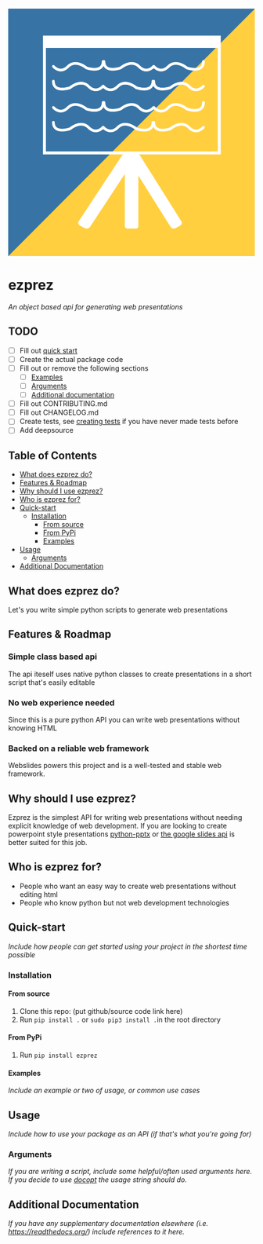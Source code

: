 ![ezprez logo](https://raw.githubusercontent.com/Descent098/ezprez/master/.github/logo.png)

# ezprez

*An object based api for generating web presentations*

## TODO

- [ ] Fill out [quick start](#quick-start)
- [ ] Create the actual package code
- [ ] Fill out or remove the following sections
  - [ ] [Examples](#examples)
  - [ ] [Arguments](#arguments)
  - [ ] [Additional documentation](#additional-documentation)
- [ ] Fill out CONTRIBUTING.md
- [ ] Fill out CHANGELOG.md
- [ ] Create tests, see [creating tests](#creating-tests) if you have never made tests before
- [ ] Add deepsource

## Table of Contents
- [What does ezprez do?](#what-does-ezprez-do)
- [Features & Roadmap](#features--roadmap)
- [Why should I use ezprez?](#why-should-i-use-ezprez)
- [Who is ezprez for?](#who-is-ezprez-for)
- [Quick-start](#quick-start)
    - [Installation](#installation)
      - [From source](#from-source)
      - [From PyPi](#from-pypi)
      - [Examples](#examples)
- [Usage](#usage)
    - [Arguments](#arguments)
- [Additional Documentation](#additional-documentation)

## What does ezprez do?

Let's you write simple python scripts to generate web presentations

## Features & Roadmap

### Simple class based api

The api iteself uses native python classes to create presentations in a short script that's easily editable

### No web experience needed

Since this is a pure python API you can write web presentations without knowing HTML

### Backed on a reliable web framework

Webslides powers this project and is a well-tested and stable web framework.

## Why should I use ezprez?

Ezprez is the simplest API for writing web presentations without needing explicit knowledge of web development. If you are looking to create powerpoint style presentations [python-pptx](https://python-pptx.readthedocs.io/en/latest/) or [the google slides api](https://developers.google.com/slides/quickstart/python) is better suited for this job.

## Who is ezprez for?

- People who want an easy way to create web presentations without editing html
- People who know python but not web development technologies

## Quick-start

*Include how people can get started using your project in the shortest time possible*

### Installation

#### From source

1. Clone this repo: (put github/source code link here)
2. Run ```pip install .``` or ```sudo pip3 install .```in the root directory

#### From PyPi

1. Run ```pip install ezprez```

#### Examples

*Include an example or two of usage, or common use cases*

## Usage

*Include how to use your package as an API (if that's what you're going for)*

### Arguments

*If you are writing a script, include some helpful/often used arguments here. If you decide to use [docopt](http://docopt.org/) the usage string should do.* 

## Additional Documentation

*If you have any supplementary documentation elsewhere (i.e. https://readthedocs.org/) include references to it here.*
